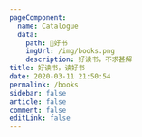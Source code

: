 ```yaml
---
pageComponent: 
  name: Catalogue
  data: 
    path: 📖好书
    imgUrl: /img/books.png
    description: 好读书，不求甚解
title: 好读书，读好书
date: 2020-03-11 21:50:54
permalink: /books
sidebar: false
article: false
comment: false
editLink: false
---
```

